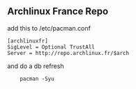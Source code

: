 ## Archlinux France Repo

add this to /etc/pacman.conf  
```
[archlinuxfr]
SigLevel = Optional TrustAll
Server = http://repo.archlinux.fr/$arch
```

and do a db refresh  
```
    pacman -Syu
```

